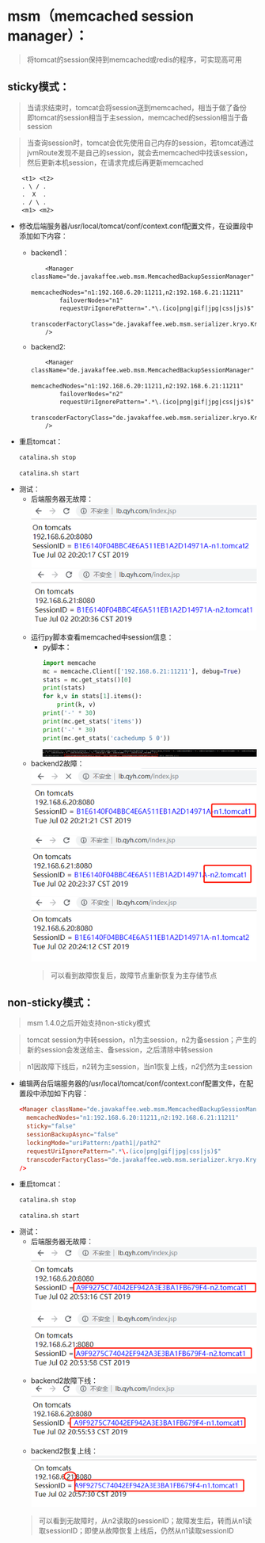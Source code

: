 # msm（memcached session manager）：
>将tomcat的session保持到memcached或redis的程序，可实现高可用
## sticky模式：
>当请求结束时，tomcat会将session送到memcached，相当于做了备份  
即tomcat的session相当于主session，memcached的session相当于备session

>当查询session时，tomcat会优先使用自己内存的session，若tomcat通过jvmRoute发现不是自己的session，就会去memcached中找该session，然后更新本机session，在请求完成后再更新memcached
```
    <t1> <t2>
    . \ / .
    .  X  .
    . / \ .
    <m1> <m2>
```
+ 修改后端服务器/usr/local/tomcat/conf/context.conf配置文件，在<context>设置段中添加如下内容：
    + backend1：
        ```
            <Manager className="de.javakaffee.web.msm.MemcachedBackupSessionManager"
                memcachedNodes="n1:192.168.6.20:11211,n2:192.168.6.21:11211"
                failoverNodes="n1"
                requestUriIgnorePattern=".*\.(ico|png|gif|jpg|css|js)$"
                transcoderFactoryClass="de.javakaffee.web.msm.serializer.kryo.KryoTranscoderFactory"
            />
        ```
    + backend2:
        ```
            <Manager className="de.javakaffee.web.msm.MemcachedBackupSessionManager"
                memcachedNodes="n1:192.168.6.20:11211,n2:192.168.6.21:11211"
                failoverNodes="n2"
                requestUriIgnorePattern=".*\.(ico|png|gif|jpg|css|js)$"
                transcoderFactoryClass="de.javakaffee.web.msm.serializer.kryo.KryoTranscoderFactory"
            />
        ```
+ 重启tomcat：
    ```
    catalina.sh stop

    catalina.sh start
    ```
+ 测试：
    + 后端服务器无故障：  
        ![avagar](https://github.com/aNswerO/note/blob/master/18th-week/pic/%E4%BC%9A%E8%AF%9D%E4%BF%9D%E6%8C%81/msm%E6%B5%8B%E8%AF%95_1.png)  
        ![avagar](https://github.com/aNswerO/note/blob/master/18th-week/pic/%E4%BC%9A%E8%AF%9D%E4%BF%9D%E6%8C%81/msm%E6%B5%8B%E8%AF%95_2.png)  
    + 运行py脚本查看memcached中session信息：
        + py脚本：
            ```py
            import memcache
            mc = memcache.Client(['192.168.6.21:11211'], debug=True)
            stats = mc.get_stats()[0]
            print(stats)
            for k,v in stats[1].items():
                print(k, v)
            print('-' * 30)
            print(mc.get_stats('items'))
            print('-' * 30)
            print(mc.get_stats('cachedump 5 0'))
            ```  
            ![avagar](https://github.com/aNswerO/note/blob/master/18th-week/pic/%E4%BC%9A%E8%AF%9D%E4%BF%9D%E6%8C%81/py%E8%84%9A%E6%9C%AC%E6%9F%A5%E7%9C%8Bmemcached.png)  
    + backend2故障：  
        ![avagar](https://github.com/aNswerO/note/blob/master/18th-week/pic/%E4%BC%9A%E8%AF%9D%E4%BF%9D%E6%8C%81/msm%E6%A8%A1%E6%8B%9F%E6%95%85%E9%9A%9C%E6%B5%8B%E8%AF%95_1.png)  
        ![avagar](https://github.com/aNswerO/note/blob/master/18th-week/pic/%E4%BC%9A%E8%AF%9D%E4%BF%9D%E6%8C%81/msm%E6%95%85%E9%9A%9C%E6%81%A2%E5%A4%8D%E6%B5%8B%E8%AF%95_1.png)  
        ![avagar](https://github.com/aNswerO/note/blob/master/18th-week/pic/%E4%BC%9A%E8%AF%9D%E4%BF%9D%E6%8C%81/msm%E6%95%85%E9%9A%9C%E6%81%A2%E5%A4%8D%E6%B5%8B%E8%AF%95_2.png)  
        >可以看到故障恢复后，故障节点重新恢复为主存储节点
## non-sticky模式：
>msm 1.4.0之后开始支持non-sticky模式

>tomcat session为中转session，n1为主session，n2为备session；产生的新的session会发送给主、备session，之后清除中转session

>n1因故障下线后，n2转为主session，当n1恢复上线，n2仍然为主session
+ 编辑两台后端服务器的/usr/local/tomcat/conf/context.conf配置文件，在<context>配置段中添加如下内容：
    ```conf
    <Manager className="de.javakaffee.web.msm.MemcachedBackupSessionManager"
      memcachedNodes="n1:192.168.6.20:11211,n2:192.168.6.21:11211"
      sticky="false"
      sessionBackupAsync="false"
      lockingMode="uriPattern:/path1|/path2"
      requestUriIgnorePattern=".*\.(ico|png|gif|jpg|css|js)$"
      transcoderFactoryClass="de.javakaffee.web.msm.serializer.kryo.KryoTranscoderFactory"
    />
    ```
+ 重启tomcat：
    ```
    catalina.sh stop

    catalina.sh start
    ```
+ 测试：  
    + 后端服务器无故障：  
        ![avagar](https://github.com/aNswerO/note/blob/master/18th-week/pic/%E4%BC%9A%E8%AF%9D%E4%BF%9D%E6%8C%81/msm_non-sticky%E6%B5%8B%E8%AF%95_1.png)  
        ![avagar](https://github.com/aNswerO/note/blob/master/18th-week/pic/%E4%BC%9A%E8%AF%9D%E4%BF%9D%E6%8C%81/msm_non-sticky%E6%B5%8B%E8%AF%95_2.png)  
    + backend2故障下线：  
        ![avagar](https://github.com/aNswerO/note/blob/master/18th-week/pic/%E4%BC%9A%E8%AF%9D%E4%BF%9D%E6%8C%81/msm_non-sticky%E6%95%85%E9%9A%9C%E6%B5%8B%E8%AF%95_1.png)  
    + backend2恢复上线：  
        ![avagar](https://github.com/aNswerO/note/blob/master/18th-week/pic/%E4%BC%9A%E8%AF%9D%E4%BF%9D%E6%8C%81/msm_non-sticky%E6%95%85%E9%9A%9C%E6%81%A2%E5%A4%8D%E6%B5%8B%E8%AF%95.png)  
    >可以看到无故障时，从n2读取的sessionID；故障发生后，转而从n1读取sessionID；即使从故障恢复上线后，仍然从n1读取sessionID
